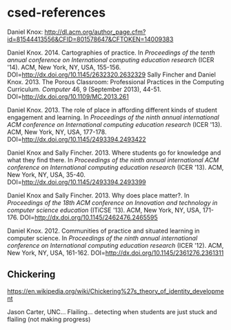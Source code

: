 # csed-references

Daniel Knox: http://dl.acm.org/author_page.cfm?id=81544413556&CFID=801578647&CFTOKEN=14009383

Daniel Knox. 2014. Cartographies of practice.  In <em>Proceedings of the tenth annual conference on International computing education research</em> (ICER '14). ACM, New York, NY, USA,  155-156. DOI=http://dx.doi.org/10.1145/2632320.2632329
Sally Fincher and Daniel Knox. 2013. The Porous Classroom: Professional Practices in the Computing Curriculum.
<em>Computer</em> 46, 9 (September 2013), 44-51. DOI=http://dx.doi.org/10.1109/MC.2013.261

Daniel Knox. 2013. The role of place in affording different kinds of student engagement and learning.  In <em>Proceedings of the ninth annual international ACM conference on International computing education research</em> (ICER '13). ACM, New York, NY, USA,  177-178. DOI=http://dx.doi.org/10.1145/2493394.2493422

Daniel Knox and Sally Fincher. 2013. Where students go for knowledge and what they find there.  In <em>Proceedings of the ninth annual international ACM conference on International computing education research</em> (ICER '13). ACM, New York, NY, USA,  35-40. DOI=http://dx.doi.org/10.1145/2493394.2493399

Daniel Knox and Sally Fincher. 2013. Why does place matter?.  In <em>Proceedings of the 18th ACM conference on Innovation and technology in computer science education</em> (ITiCSE '13). ACM, New York, NY, USA,  171-176. DOI=http://dx.doi.org/10.1145/2462476.2465595

Daniel Knox. 2012. Communities of practice and situated learning in computer science.  In <em>Proceedings of the ninth annual international conference on International computing education research</em> (ICER '12). ACM, New York, NY, USA,  161-162. DOI=http://dx.doi.org/10.1145/2361276.2361311

Chickering
----------

https://en.wikipedia.org/wiki/Chickering%27s_theory_of_identity_development

Jason Carter, UNC... Flailing...  detecting when students are just stuck and flailing (not making progress)

